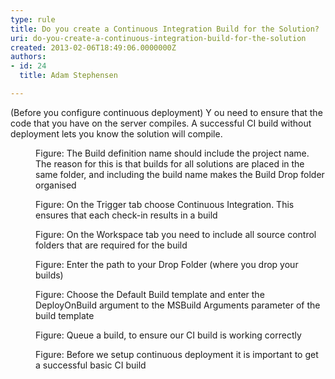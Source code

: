 ```yaml
---
type: rule
title: Do you create a Continuous Integration Build for the Solution?
uri: do-you-create-a-continuous-integration-build-for-the-solution
created: 2013-02-06T18:49:06.0000000Z
authors:
- id: 24
  title: Adam Stephensen

---
```


 
(Before you configure continuous deployment) Y ou need to ensure that the code that you have on the server compiles. A successful CI build without deployment lets you know the solution will compile.
 <dl class="image"><dt>
      <img src="/PublishingImages/ci-build-1.jpg" alt="">
   </dt><dd>Figure&#58; The Build definition name should include the project name. The reason for this is that builds for all solutions are placed in the same folder, and including the build name makes the Build Drop folder organised</dd></dl><dl class="image"><dt>
      <img src="/PublishingImages/ci-build-2.jpg" alt="">
   </dt><dd>Figure&#58; On the Trigger tab choose Continuous Integration. This ensures that each check-in results in a build</dd></dl><dl class="image"><dt>
      <img src="/PublishingImages/ci-build-3.jpg" alt="">
   </dt><dd>Figure&#58; On the Workspace tab you need to include all source control folders that are required for the build</dd></dl><dl class="image"><dt>
      <img src="/PublishingImages/ci-build-4.jpg" alt="">
   </dt><dd>Figure&#58; Enter the path to your Drop Folder (where you drop your builds)</dd></dl><dl class="image"><dt>
      <img src="/PublishingImages/ci-build-5.jpg" alt="">
   </dt><dd>Figure&#58; Choose the Default Build template and enter the DeployOnBuild argument to the MSBuild Arguments parameter of the build template</dd></dl><dl class="image"><dt>
      <img src="/PublishingImages/ci-build-6.jpg" alt="">
   </dt><dd>Figure&#58; Queue a build, to ensure our CI build is working correctly</dd></dl><dl class="image"><dt>
      <img src="/PublishingImages/ci-build-7.jpg" alt="">
   </dt><dd>Figure&#58; Before we setup continuous deployment it is important to get a successful basic CI build</dd></dl>
